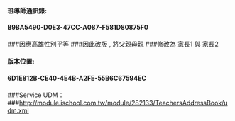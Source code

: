 ﻿#### 班導師通訊錄:
#### B9BA5490-D0E3-47CC-A087-F581D80875F0

###因應高雄性別平等
###因此改版 , 將父親母親
###修改為 家長1 與 家長2

#### 版本位置:
#### 6D1E812B-CE40-4E4B-A2FE-55B6C67594EC

###Service UDM：
###http://module.ischool.com.tw/module/282133/TeachersAddressBook/udm.xml
